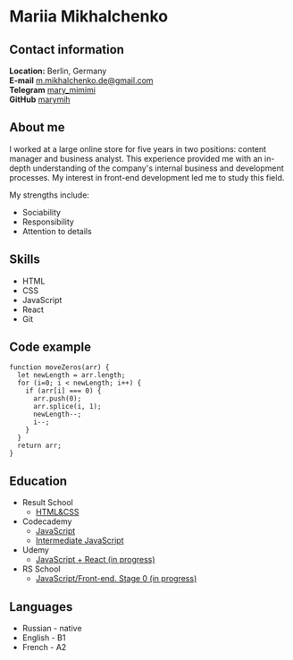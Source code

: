 # Mariia Mikhalchenko
## Contact information
**Location:** Berlin, Germany\
**E-mail** m.mikhalchenko.de@gmail.com\
**Telegram** [mary_mimimi](https://t.me/mary_mimimi)\
**GitHub** [marymih](https://github.com/marymih)
## About me
I worked at a large online store for five years in two positions: content manager and business analyst. This experience provided me with an in-depth understanding of the company's internal business and development processes. My interest in front-end development led me to study this field.

My strengths include:
* Sociability
* Responsibility
* Attention to details
## Skills
* HTML
* CSS
* JavaScript
* React
* Git
## Code example
```
function moveZeros(arr) {
  let newLength = arr.length;
  for (i=0; i < newLength; i++) {
    if (arr[i] === 0) {
      arr.push(0);
      arr.splice(i, 1);
      newLength--;
      i--;
    }
  }
  return arr;
}
```
## Education
* Result School
  * [HTML&CSS](https://result.school/products/html-css)
* Codecademy
  * [JavaScript](https://www.codecademy.com/learn/introduction-to-javascript)
  * [Intermediate JavaScript](https://www.codecademy.com/learn/learn-intermediate-javascript)
* Udemy
  * [JavaScript + React (in progress)](https://www.udemy.com/course/javascript_full/)
* RS School
  * [JavaScript/Front-end. Stage 0 (in progress)](https://rs.school/js-stage0/)
## Languages
* Russian - native
* English - B1
* French - A2
